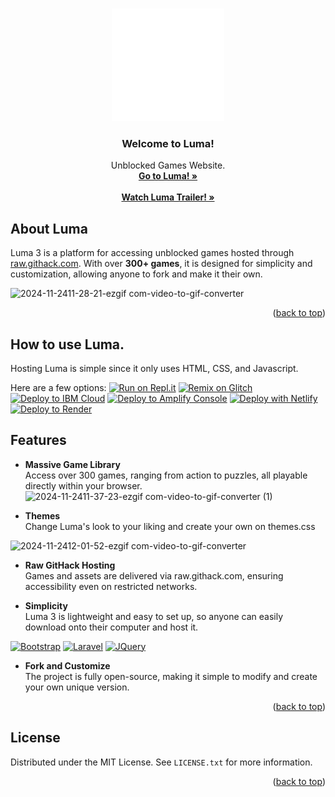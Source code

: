 <!-- Improved compatibility of back to top link: See: https://github.com/othneildrew/Best-README-Template/pull/73 -->
<a name="readme-top"></a>
<!--
*** Thanks for checking out the Best-README-Template. If you have a suggestion
*** that would make this better, please fork the repo and create a pull request
*** or simply open an issue with the tag "enhancement".
*** Don't forget to give the project a star!
*** Thanks again! Now go create something AMAZING! :D
-->



<!-- PROJECT SHIELDS -->
<!--
*** I'm using markdown "reference style" links for readability.
*** Reference links are enclosed in brackets [ ] instead of parentheses ( ).
*** See the bottom of this document for the declaration of the reference variables
*** for contributors-url, forks-url, etc. This is an optional, concise syntax you may use.
*** https://www.markdownguide.org/basic-syntax/#reference-style-links
-->


<!-- PROJECT LOGO -->
<br />
<div align="center">
  <a>
    <img src="img/websiteutility/waveylumacircle.gif" alt="Logo" width="180" height="180">
  </a>

  <h3 align="center">Welcome to Luma!</h3>

  <p align="center">
Unblocked Games Website.
    <br />
    <a href="https://www.lumamain.com"><strong>Go to Luma! »</strong></a>
    <br />
    <br />
        <a href="https://youtu.be/8Wa5fCSEqmY"><strong>Watch Luma Trailer! »</strong></a>


  </p>
</div>



<!-- ABOUT THE PROJECT -->
## About Luma


Luma 3 is a platform for accessing unblocked games hosted through [raw.githack.com](https://raw.githack.com). With over **300+ games**, it is designed for simplicity and customization, allowing anyone to fork and make it their own.


  ![2024-11-2411-28-21-ezgif com-video-to-gif-converter](https://github.com/user-attachments/assets/b4c5d80c-3ea9-422f-beda-91e6bca043b5)


<p align="right">(<a href="#readme-top">back to top</a>)</p>



<!-- GETTING STARTED -->
## How to use Luma.

Hosting Luma is simple since it only uses HTML, CSS, and Javascript.

Here are a few options:
[![Run on Repl.it](https://replit.com/badge/github/Corruptify/luma)](https://replit.com/new/github/Corruptify/luma)
[![Remix on Glitch](https://binbashbanana.github.io/deploy-buttons/buttons/remade/glitch.svg)](https://glitch.com/edit/#!/import/github/Corruptify/luma)
[![Deploy to IBM Cloud](https://binbashbanana.github.io/deploy-buttons/buttons/remade/ibmcloud.svg)](https://cloud.ibm.com/devops/setup/deploy?repository=https://github.com/Corruptify/luma)
[![Deploy to Amplify Console](https://binbashbanana.github.io/deploy-buttons/buttons/remade/amplifyconsole.svg)](https://console.aws.amazon.com/amplify/home#/deploy?repo=https://github.com/Corruptify/luma)
[![Deploy with Netlify](https://binbashbanana.github.io/deploy-buttons/buttons/remade/netlify.svg)](https://app.netlify.com/start/deploy?repository=https://github.com/Corruptify/luma)
[![Deploy to Render](https://binbashbanana.github.io/deploy-buttons/buttons/remade/render.svg)](https://render.com/deploy?repo=https://github.com/Corruptify/luma)



## Features

- **Massive Game Library**  
  Access over 300 games, ranging from action to puzzles, all playable directly within your browser.
![2024-11-2411-37-23-ezgif com-video-to-gif-converter (1)](https://github.com/user-attachments/assets/f747a4f8-f67c-478d-94ea-49ae0cbdbb4e)


- **Themes**  
  Change Luma's look to your liking and create your own on themes.css

![2024-11-2412-01-52-ezgif com-video-to-gif-converter](https://github.com/user-attachments/assets/71f1cf04-e02b-4eca-bdac-362e31a3804a)


- **Raw GitHack Hosting**  
  Games and assets are delivered via raw.githack.com, ensuring accessibility even on restricted networks.

- **Simplicity**  
  Luma 3 is lightweight and easy to set up, so anyone can easily download onto their computer and host it.

 [![Bootstrap][Bootstrap.com]][Bootstrap-url]  [![Laravel][Laravel.com]][Laravel-url]  [![JQuery][JQuery.com]][JQuery-url]




- **Fork and Customize**  
  The project is fully open-source, making it simple to modify and create your own unique version.




<p align="right">(<a href="#readme-top">back to top</a>)</p>


<!-- LICENSE -->
## License

Distributed under the MIT License. See `LICENSE.txt` for more information.

<p align="right">(<a href="#readme-top">back to top</a>)</p>




<!-- MARKDOWN LINKS & IMAGES -->
<!-- https://www.markdownguide.org/basic-syntax/#reference-style-links -->
[contributors-shield]: https://img.shields.io/github/contributors/othneildrew/Best-README-Template.svg?style=for-the-badge
[contributors-url]: https://github.com/othneildrew/Best-README-Template/graphs/contributors
[forks-shield]: https://img.shields.io/github/forks/othneildrew/Best-README-Template.svg?style=for-the-badge
[forks-url]: https://github.com/othneildrew/Best-README-Template/network/members
[stars-shield]: https://img.shields.io/github/stars/othneildrew/Best-README-Template.svg?style=for-the-badge
[stars-url]: https://github.com/othneildrew/Best-README-Template/stargazers
[issues-shield]: https://img.shields.io/github/issues/othneildrew/Best-README-Template.svg?style=for-the-badge
[issues-url]: https://github.com/othneildrew/Best-README-Template/issues
[license-shield]: https://img.shields.io/github/license/othneildrew/Best-README-Template.svg?style=for-the-badge
[license-url]: https://github.com/othneildrew/Best-README-Template/blob/master/LICENSE.txt
[linkedin-shield]: https://img.shields.io/badge/-LinkedIn-black.svg?style=for-the-badge&logo=linkedin&colorB=555
[linkedin-url]: https://linkedin.com/in/othneildrew
[product-screenshot]: images/screenshot.png
[Laravel.com]: https://img.shields.io/badge/CSS-2965f1?style=for-the-badge&logo=css3&logoColor=white
[Laravel-url]: https://en.wikipedia.org/wiki/CSS
[Bootstrap.com]: https://img.shields.io/badge/HTML5-f06529?style=for-the-badge&logo=html5&logoColor=white
[Bootstrap-url]: https://developer.mozilla.org/en-US/docs/Web/HTML
[JQuery.com]: https://img.shields.io/badge/javascript-f7df1e?style=for-the-badge&logo=javascript&logoColor=white
[JQuery-url]: https://www.javascript.com/
